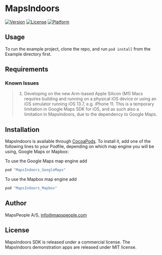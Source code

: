 # MapsIndoors

[![Version](https://img.shields.io/cocoapods/v/MapsIndoors.svg?style=flat)](http://cocoapods.org/pods/MapsIndoors)
[![License](https://img.shields.io/cocoapods/l/MapsIndoors.svg?style=flat)](http://cocoapods.org/pods/MapsIndoors)
[![Platform](https://img.shields.io/cocoapods/p/MapsIndoors.svg?style=flat)](http://cocoapods.org/pods/MapsIndoors)

## Usage

To run the example project, clone the repo, and run `pod install` from the Example directory first.

## Requirements

### Known Issues

> 1. Developing on the new Arm-based Apple Silicon (M1) Macs requires building and running on a physical iOS device or using an iOS simulator running iOS 13.7, e.g. iPhone 11. This is a temporary limitation in Google Maps SDK for iOS, and as such also a limitation in MapsIndoors, due to the dependency to Google Maps.

## Installation

MapsIndoors is available through [CocoaPods](http://cocoapods.org). To install it, add one of the following lines to your Podfile, depending on which map engine you will be using, Google Maps or Mapbox:

To use the Google Maps map engine add
```ruby
pod "MapsIndoors_GoogleMaps"
```

To use the Mapbox map engine add
```ruby
pod "MapsIndoors_Mapbox"
```

## Author

MapsPeople A/S, info@mapspeople.com

## License

MapsIndoors SDK is released under a commercial license. The MapsIndoors demonstration apps are released under MIT license.
